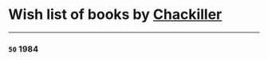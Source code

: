 # Wish list of books by [Chackiller](https://plus.google.com/115804413412486285663)
---

### `50` 1984

